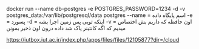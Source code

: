 docker run --name db-postgres -e POSTGRES_PASSWORD=1234 -d -v postgres_data:/var/lib/postgresql/data postgres
--name = اسم پایگاه داده
-e = پسورد
-d = اینکه تویی پس زمین اجرا بشه 
-v = اون حافظه که داریم بش اختصاص میدیم که اگه کانتینر پاک شد داده درون اون ذخیر بمونن

 https://iutbox.iut.ac.ir/index.php/apps/files/files/12105877?dir=/cloud
